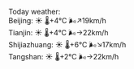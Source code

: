Today weather:  
Beijing: ☀️   🌡️+4°C 🌬️↗19km/h  
Tianjin: ☀️   🌡️+4°C 🌬️→22km/h  
Shijiazhuang: ☀️   🌡️+6°C 🌬️↘17km/h  
Tangshan: ☀️   🌡️+2°C 🌬️→22km/h  
